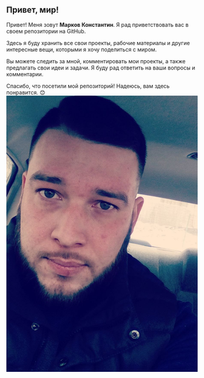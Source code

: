 
<h2 align=“center”>Привет, мир!</h2>

Привет! Меня зовут <b>Марков Константин</b>. Я рад приветствовать вас в своем репозитории на GitHub.

Здесь я буду хранить все свои проекты, рабочие материалы и другие интересные вещи, которыми я хочу поделиться с миром.

Вы можете следить за мной, комментировать мои проекты, а также предлагать свои идеи и задачи. Я буду рад ответить на ваши вопросы и комментарии.

Спасибо, что посетили мой репозиторий! Надеюсь, вам здесь понравится. 😊
    ![Мое фото](YA.jpg)
